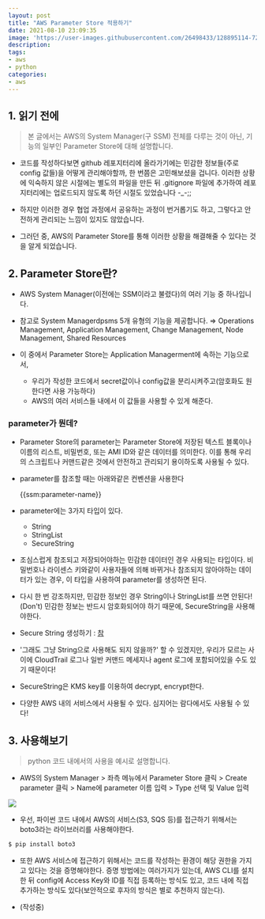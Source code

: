 ```yaml
---
layout: post
title: "AWS Parameter Store 적용하기"
date: 2021-08-10 23:09:35
image: 'https://user-images.githubusercontent.com/26498433/128895114-720e4bb7-e2af-49d0-9815-1b2ec447d119.png'
description:
tags:
- aws
- python
categories:
- aws
---
```

## 1. 읽기 전에
> 본 글에서는 AWS의 System Manager(구 SSM) 전체를 다루는 것이 아닌, 기능의 일부인 Parameter Store에 대해 설명합니다.

- 코드를 작성하다보면 github 레포지터리에 올라가기에는 민감한 정보들(주로 config 값들)을 어떻게 관리해야할까, 한 번쯤은 고민해보셨을 겁니다. 이러한 상황에 익숙하지 않은 시절에는 별도의 파일을 만든 뒤 .gitignore 파일에 추가하여 레포지터리에는 업로드되지 않도록 하던 시절도 있었습니다 -_-;;

- 하지만 이러한 경우 협업 과정에서 공유하는 과정이 번거롭기도 하고, 그렇다고 안전하게 관리되는 느낌이 있지도 않았습니다.

- 그러던 중, AWS의 Parameter Store를 통해 이러한 상황을 해결해줄 수 있다는 것을 알게 되었습니다.

## 2. Parameter Store란?
- AWS System Manager(이전에는 SSM이라고 불렸다)의 여러 기능 중 하나입니다.

- 참고로 System Managerdpsms 5개 유형의 기능을 제공합니다.
  ⇒ Operations Management, Application Management, Change Management, Node Management, Shared Resources

- 이 중에서 Parameter Store는 Application Managerment에 속하는 기능으로서,
    - 우리가 작성한 코드에서 secret값이나 config값을 분리시켜주고(암호화도 원한다면 사용 가능하다)
    - AWS의 여러 서비스들 내에서 이 값들을 사용할 수 있게 해준다.

### parameter가 뭔데?
- Parameter Store의 parameter는 Parameter Store에 저장된 텍스트 블록이나 이름의 리스트, 비밀번호, 또는 AMI ID와 같은 데이터를 의미한다. 이를 통해 우리의 스크립트나 커맨드같은 것에서 안전하고 관리되기 용이하도록 사용될 수 있다.

- parameter를 참조할 때는 아래와같은 컨벤션을 사용한다

  {{ssm:parameter-name}}

- parameter에는 3가지 타입이 있다.
    - String
    - StringList
    - SecureString

- 조심스럽게 참조되고 저장되어야하는 민감한 데이터인 경우 사용되는 타입이다. 비밀번호나 라이센스 키와같이 사용자들에 의해 바뀌거나 참조되지 않아야하는 데이터가 있는 경우, 이 타입을 사용하여 parameter를 생성하면 된다.

- 다시 한 번 강조하지만, 민감한 정보인 경우 String이나 StringList를 쓰면 안된다!(Don't) 민감한 정보는 반드시 암호화되어야 하기 때문에, SecureString을 사용해야한다.

- Secure String 생성하기 : [참](https://docs.aws.amazon.com/systems-manager/latest/userguide/param-create-cli.html#param-create-cli-securestring)

- '그래도 그냥 String으로 사용해도 되지 않을까?' 할 수 있겠지만, 우리가 모르는 사이에 CloudTrail 로그나 일반 커맨드 메세지나 agent 로그에 포함되어있을 수도 있기 때문이다!

- SecureString은 KMS key를 이용하여 decrypt, encrypt한다.

- 다양한 AWS 내의 서비스에서 사용될 수 있다. 심지어는 람다에서도 사용될 수 있다!


## 3. 사용해보기
> python 코드 내에서의 사용을 예시로 설명합니다.

- AWS의 System Manager > 좌측 메뉴에서 Parameter Store 클릭 > Create parameter 클릭 > Name에 parameter 이름 입력 > Type 선택 및 Value 입력 

<img src="https://user-images.githubusercontent.com/26498433/128894733-879fc535-bf62-4849-ba21-151848a98023.png" />

- 우선, 파이썬 코드 내에서 AWS의 서비스(S3, SQS 등)를 접근하기 위해서는 boto3라는 라이브러리를 사용해야한다.
```bash
$ pip install boto3
```

- 또한 AWS 서비스에 접근하기 위해서는 코드를 작성하는 환경이 해당 권한을 가지고 있다는 것을 증명해야한다. 증명 방법에는 여러가지가 있는데, AWS CLI를 설치한 뒤 config에 Access Key와 ID를 직접 등록하는 방식도 있고, 코드 내에 직접 추가하는 방식도 있다(보안적으로 후자의 방식은 별로 추천하지 않는다).

- (작성중)